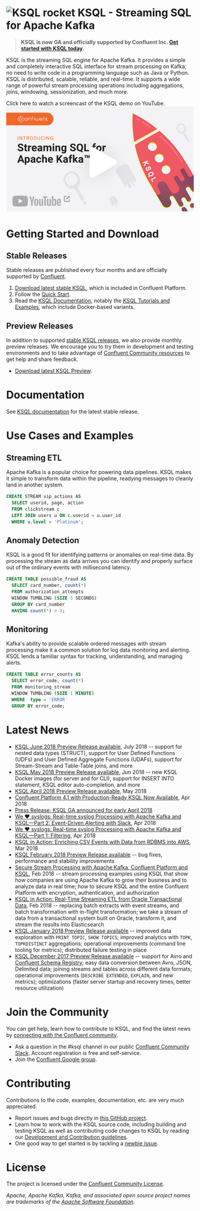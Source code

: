 # ![KSQL rocket](ksq-lrocket.png) KSQL - Streaming SQL for Apache Kafka

> **KSQL is now GA and officially supported by Confluent Inc. [Get started with KSQL today](#getting-started).**

KSQL is the streaming SQL engine for Apache Kafka. It provides a simple and completely interactive SQL interface for stream processing on Kafka; no need to write code in a programming language such as Java or Python. KSQL is distributed, scalable, reliable, and real-time. It supports a wide range of powerful stream processing operations including aggregations, joins, windowing, sessionization, and much more.

Click here to watch a screencast of the KSQL demo on YouTube.
<a href="https://www.youtube.com/watch?v=illEpCOcCVg" target="_blank"><img src="screencast.jpg" alt="KSQL screencast"></a></p>

<a name="getting-started"></a>
# Getting Started and Download

<a name="stable-releases"></a>
## Stable Releases

Stable releases are published every four months and are officially supported by [Confluent](http://www.confluent.io/).

1. [Download latest stable KSQL](https://www.confluent.io/download/), which is included in Confluent Platform.
2. Follow the [Quick Start](https://docs.confluent.io/current/quickstart.html).
3. Read the [KSQL Documentation](https://docs.confluent.io/current/ksql/docs/), notably the
   [KSQL Tutorials and Examples](https://docs.confluent.io/current/ksql/docs/tutorials/), which include Docker-based
   variants.


<a name="preview-releases"></a>
## Preview Releases

In addition to supported [stable KSQL releases](#stable-releases), we also provide monthly preview releases.
We encourage you to try them in development and testing environments and to take advantage of
[Confluent Community resources](#community) to get help and share feedback.

* [Download latest KSQL Preview](https://www.confluent.io/preview-release).

# Documentation

See [KSQL documentation](https://docs.confluent.io/current/ksql/docs/) for the latest stable release.


# Use Cases and Examples

## Streaming ETL

Apache Kafka is a popular choice for powering data pipelines.  KSQL makes it simple to transform data within the
pipeline, readying messages to cleanly land in another system.

```sql
CREATE STREAM vip_actions AS
  SELECT userid, page, action
  FROM clickstream c
  LEFT JOIN users u ON c.userid = u.user_id
  WHERE u.level = 'Platinum';
```


## Anomaly Detection

KSQL is a good fit for identifying patterns or anomalies on real-time data. By processing the stream as data arrives
you can identify and properly surface out of the ordinary events with millisecond latency.

```sql
CREATE TABLE possible_fraud AS
  SELECT card_number, count(*)
  FROM authorization_attempts
  WINDOW TUMBLING (SIZE 5 SECONDS)
  GROUP BY card_number
  HAVING count(*) > 3;
```


## Monitoring

Kafka's ability to provide scalable ordered messages with stream processing make it a common solution for log data
monitoring and alerting. KSQL lends a familiar syntax for tracking, understanding, and managing alerts.

```sql
CREATE TABLE error_counts AS
  SELECT error_code, count(*)
  FROM monitoring_stream
  WINDOW TUMBLING (SIZE 1 MINUTE)
  WHERE  type = 'ERROR'
  GROUP BY error_code;
```


# Latest News

* [KSQL June 2018 Preview Release available](https://www.confluent.io/blog/june-preview-release-confluent-plaform/), July 2018
  -- support for nested data types (STRUCT), support for User Defined Functions (UDFs) and User Defined Aggregate Functions (UDAFs), support for Stream-Stream and Table-Table joins, and more
* [KSQL May 2018 Preview Release available](https://www.confluent.io/blog/may-preview-release-advancing-ksql-and-schema-registry/), Jun 2018
  -- new KSQL Docker images (for server and for CLI), support for INSERT INTO statement, KSQL editor auto-completion, and more
* [KSQL April 2018 Preview Release available](https://www.confluent.io/blog/introducing-confluent-platform-preview-releases/),
  May 2018
* [Confluent Platform 4.1 with Production-Ready KSQL Now Available](https://www.confluent.io/blog/confluent-platform-4-1-with-production-ready-ksql-now-available/), Apr 2018
* [Press Release: KSQL GA announced for early April 2018](https://www.confluent.io/press-release/confluent-makes-ksql-available-confluent-platform-announces-general-availability/)
* [We ❤ syslogs: Real-time syslog Processing with Apache Kafka and KSQL—Part 2: Event-Driven Alerting with Slack](https://www.confluent.io/blog/real-time-syslog-processing-with-apache-kafka-and-ksql-part-2-event-driven-alerting-with-slack/), Apr 2018
* [We ❤ syslogs: Real-time syslog Processing with Apache Kafka and KSQL—Part 1: Filtering](https://www.confluent.io/blog/real-time-syslog-processing-apache-kafka-ksql-part-1-filtering), Apr 2018
* [KSQL in Action: Enriching CSV Events with Data from RDBMS into AWS](https://www.confluent.io/blog/ksql-in-action-enriching-csv-events-with-data-from-rdbms-into-AWS/), Mar 2018
* [KSQL February 2018 Preview Release available](https://www.confluent.io/blog/ksql-february-release-streaming-sql-for-apache-kafka/)
  -- bug fixes, performance and stability improvements
* [Secure Stream Processing with Apache Kafka, Confluent Platform and KSQL](https://www.confluent.io/blog/secure-stream-processing-apache-kafka-ksql/), Feb 2018
  -- stream processing examples using KSQL that show how companies are using Apache Kafka to grow their business and to
  analyze data in real time; how to secure KSQL and the entire Confluent Platform with encryption, authentication, and
  authorization
* [KSQL in Action: Real-Time Streaming ETL from Oracle Transactional Data](https://www.confluent.io/blog/ksql-in-action-real-time-streaming-etl-from-oracle-transactional-data), Feb 2018
  -- replacing batch extracts with event streams, and batch transformation with in-flight transformation; we take a
  stream of data from a transactional system built on Oracle, transform it, and stream the results into Elasticsearch
* [KSQL January 2018 Preview Release available](https://www.confluent.io/blog/ksql-january-release-streaming-sql-apache-kafka/)
  -- improved data exploration with `PRINT TOPIC`, `SHOW TOPICS`; improved analytics with `TOPK`, `TOPKDISTINCT`
  aggregations; operational improvements (command line tooling for metrics); distributed failure testing in place
* [KSQL December 2017 Preview Release available](https://www.confluent.io/blog/ksql-december-release)
  -- support for Avro and [Confluent Schema Registry](https://github.com/confluentinc/schema-registry); easy data
  conversion between Avro, JSON, Delimited data; joining streams and tables across different data formats; operational
  improvements (`DESCRIBE EXTENDED`, `EXPLAIN`, and new metrics); optimizations (faster server startup and recovery
  times, better resource utilization)


<a name="community"></a>
# Join the Community

You can get help, learn how to contribute to KSQL, and find the latest news by [connecting with the Confluent community](https://www.confluent.io/contact-us-thank-you/).

* Ask a question in the #ksql channel in our public [Confluent Community Slack](https://slackpass.io/confluentcommunity). Account registration is free and self-service.
* Join the [Confluent Google group](https://groups.google.com/forum/#!forum/confluent-platform).


# Contributing

Contributions to the code, examples, documentation, etc. are very much appreciated.

- Report issues and bugs directly in [this GitHub project](https://github.com/confluentinc/ksql/issues).
- Learn how to work with the KSQL source code, including building and testing KSQL as well as contributing code changes
  to KSQL by reading our [Development and Contribution guidelines](CONTRIBUTING.md).
- One good way to get started is by tackling a [newbie issue](https://github.com/confluentinc/ksql/labels/good%20first%20issue).


# License

The project is licensed under the [Confluent Community License](LICENSE).

*Apache, Apache Kafka, Kafka, and associated open source project names are trademarks of the [Apache Software Foundation](https://www.apache.org/).*
